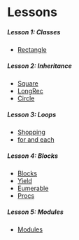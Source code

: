 Lessons
=======

##### Lesson 1: Classes
* [Rectangle](rectangle.rb)

##### Lesson 2: Inheritance
* [Square](square.rb)
* [LongRec](long_rec.rb)
* [Circle](circle.rb)

##### Lesson 3: Loops
* [Shopping](shopping.rb)
* [for and each](for_and_each.rb)

##### Lesson 4: Blocks
* [Blocks](blocks.rb)
* [Yield](yield.rb)
* [Eumerable](enumerable.rb)
* [Procs](procs.rb)

##### Lesson 5: Modules
* [Modules](modules.rb)
